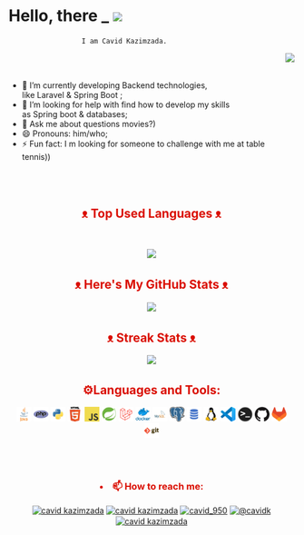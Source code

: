 

# Hello, there _ <img src="https://raw.githubusercontent.com/MartinHeinz/MartinHeinz/master/wave.gif" width="30px"> 
                      I am Cavid Kazimzada. 

<img src="https://media.giphy.com/media/f3iwJFOVOwuy7K6FFw/giphy.gif" align="right"><br></br>


 

- 🌱 I’m currently developing Backend technologies,<br> like Laravel & Spring Boot ;
- 🤔 I’m looking for help with find how to develop my skills <br> as Spring boot & databases;
- 💬 Ask me about questions movies?)
- 😄 Pronouns: him/who;
- ⚡ Fun fact: I m looking for someone to challenge with me at table tennis)) <br>
 
<br>
<br>
<h2 align="center"><font  color="darkyellow">ᴥ Top Used Languages  ᴥ<font/></h2>  <br> 
  <p align = "center">
<a href = "https://github.com/cavidk"> 
   <img height="190em" src = "https://github-readme-stats.vercel.app/api/top-langs/?username=cavidk&layout=compact&theme=buefy"/>
</a>
    <br>
 <h2 align="center"><font  color="darkyellow"> ᴥ Here's My GitHub Stats ᴥ<font/></h2>
   <p align = "center">
<a href="https://github.com/cavidk">
  <img height="175em" src="https://github-readme-stats.vercel.app/api?username=cavidk&show_icons=true&theme=buefy"/>
</a>  
     <br>
      <h2 align="center"><font color="darkyellow"> ᴥ Streak Stats ᴥ</font></h2>

<p align="center">
  <img width="400" src="https://streak-stats.demolab.com?user=cavidk&theme=buefy&hide_border=true"/>
</p>


<h2 align="center">⚙️Languages and Tools:</h2>

<p align="center">
  <!-- Languages -->
  <img alt="Java" width="26px" src="https://raw.githubusercontent.com/github/explore/main/topics/java/java.png" />
  <img alt="PHP" width="26px" src="https://raw.githubusercontent.com/github/explore/main/topics/php/php.png" />
  <img alt="Python" width="26px" src="https://raw.githubusercontent.com/github/explore/main/topics/python/python.png" />
  <img alt="HTML" width="26px" src="https://raw.githubusercontent.com/github/explore/main/topics/html/html.png" />
  <img alt="JavaScript" width="26px" src="https://raw.githubusercontent.com/github/explore/main/topics/javascript/javascript.png" />

  <!-- Frameworks / Tools -->
  <img alt="Spring Boot" width="26px" src="https://raw.githubusercontent.com/github/explore/main/topics/spring-boot/spring-boot.png" />
  <img alt="Laravel" width="26px" src="https://raw.githubusercontent.com/github/explore/main/topics/laravel/laravel.png" />
  <img alt="Docker" width="26px" src="https://raw.githubusercontent.com/github/explore/main/topics/docker/docker.png" />
  
  <!-- Databases -->
  <img alt="MySQL" width="26px" src="https://raw.githubusercontent.com/github/explore/main/topics/mysql/mysql.png" />
  <img alt="PostgreSQL" width="26px" src="https://raw.githubusercontent.com/github/explore/main/topics/postgresql/postgresql.png" />
  <img alt="SQL" width="26px" src="https://raw.githubusercontent.com/github/explore/main/topics/sql/sql.png" />

  <!-- Tools -->
  <img alt="Linux" width="26px" src="https://raw.githubusercontent.com/github/explore/main/topics/linux/linux.png" />
  <img alt="VSCode" width="26px" src="https://raw.githubusercontent.com/github/explore/main/topics/visual-studio-code/visual-studio-code.png" />
  <img alt="Terminal" width="26px" src="https://raw.githubusercontent.com/github/explore/main/topics/terminal/terminal.png" />
  <img alt="GitHub" width="26px" src="https://raw.githubusercontent.com/github/explore/main/topics/github/github.png" />
  <img alt="GitLab" width="26px" src="https://raw.githubusercontent.com/github/explore/main/topics/gitlab/gitlab.png" />
  <img alt="Git" width="26px" src="https://raw.githubusercontent.com/github/explore/main/topics/git/git.png" />
</p>

<br><br>
<h3 align = "center"><li>📫 How to reach me:</li></h3> 
<p align = "center">
<a href="https://www.linkedin.com/in/cavid-kazimzada-8a9b96185/" target="blank"><img align="center" src="https://raw.githubusercontent.com/rahuldkjain/github-profile-readme-generator/master/src/images/icons/Social/linked-in-alt.svg" alt="cavid kazimzada" height="25" width="35" /></a>
<a href="https://www.facebook.com/cavid.kazimzade442/" target="blank"><img align="center" src="https://raw.githubusercontent.com/rahuldkjain/github-profile-readme-generator/master/src/images/icons/Social/facebook.svg" alt="cavid kazimzada" height="25" width="35" /></a>
<a href="https://www.instagram.com/cavid_kz/" target="blank"><img align="center" src="https://raw.githubusercontent.com/rahuldkjain/github-profile-readme-generator/master/src/images/icons/Social/instagram.svg" alt="cavid_950" height="25" width="35" /></a>
<a href="https://medium.com/me/stories/public" target="blank"><img align="center" src="https://raw.githubusercontent.com/rahuldkjain/github-profile-readme-generator/master/src/images/icons/Social/medium.svg" alt="@cavidk" height="25" width="35" /></a>
<a href="https://www.hackerrank.com/cavid_kz" target="blank"><img align="center" src="https://raw.githubusercontent.com/rahuldkjain/github-profile-readme-generator/master/src/images/icons/Social/hackerrank.svg" alt="cavid kazimzada" height="25" width="35" /></a>
</p>


  
  
  
  
  
  
  
  
  
  
  
  
  
  
